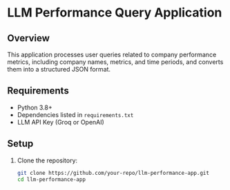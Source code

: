 # LLM Performance Query Application

## Overview

This application processes user queries related to company performance metrics, including company names, metrics, and time periods, and converts them into a structured JSON format.

## Requirements

- Python 3.8+
- Dependencies listed in `requirements.txt`
- LLM API Key (Groq or OpenAI)

## Setup

1. Clone the repository:
   ```bash
   git clone https://github.com/your-repo/llm-performance-app.git
   cd llm-performance-app

